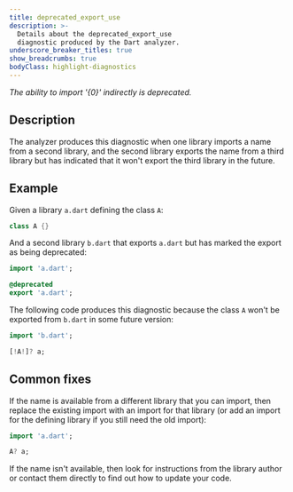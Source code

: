 ```yaml
---
title: deprecated_export_use
description: >-
  Details about the deprecated_export_use
  diagnostic produced by the Dart analyzer.
underscore_breaker_titles: true
show_breadcrumbs: true
bodyClass: highlight-diagnostics
---
```


_The ability to import '{0}' indirectly is deprecated._

## Description

The analyzer produces this diagnostic when one library imports a name from
a second library, and the second library exports the name from a third
library but has indicated that it won't export the third library in the
future.

## Example

Given a library `a.dart` defining the class `A`:

```dart
class A {}
```

And a second library `b.dart` that exports `a.dart` but has marked the
export as being deprecated:

```dart
import 'a.dart';

@deprecated
export 'a.dart';
```

The following code produces this diagnostic because the class `A` won't be
exported from `b.dart` in some future version:

```dart
import 'b.dart';

[!A!]? a;
```

## Common fixes

If the name is available from a different library that you can import,
then replace the existing import with an import for that library (or add
an import for the defining library if you still need the old import):

```dart
import 'a.dart';

A? a;
```

If the name isn't available, then look for instructions from the library
author or contact them directly to find out how to update your code.
